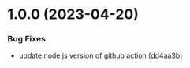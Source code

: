 # 1.0.0 (2023-04-20)


### Bug Fixes

* update node.js version of github action ([dd4aa3b](https://github.com/TheMatrixNetwork/MatrixStats2/commit/dd4aa3ba594a4df04567590c89ef782e06918d69))
